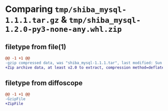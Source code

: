 # Comparing `tmp/shiba_mysql-1.1.1.tar.gz` & `tmp/shiba_mysql-1.2.0-py3-none-any.whl.zip`

## filetype from file(1)

```diff
@@ -1 +1 @@
-gzip compressed data, was "shiba_mysql-1.1.1.tar", last modified: Sun Jul 16 01:31:00 2023, max compression
+Zip archive data, at least v2.0 to extract, compression method=deflate
```

## filetype from diffoscope

```diff
@@ -1 +1 @@
-GzipFile
+ZipFile
```

